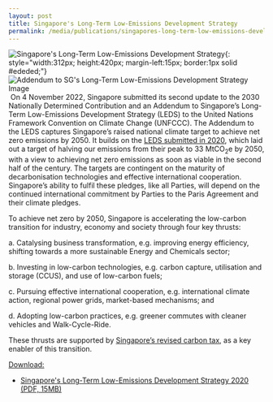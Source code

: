 ```yaml
---
layout: post
title: Singapore's Long-Term Low-Emissions Development Strategy
permalink: /media/publications/singapores-long-term-low-emissions-development-strategy/
---
```

![Singapore's Long-Term Low-Emissions Development Strategy](/images/charting.png "Singapore's ![]()-Term Low-Emissions Development Strategy"){: style="width:312px; height:420px; margin-left:15px; border:1px solid #ededed;"}![Addendum to SG's Long-Term Low-Emissions Development Strategy Image]()
![]()
On 4 November 2022, Singapore submitted its second update to the 2030 Nationally Determined Contribution and an Addendum to Singapore’s Long-Term Low-Emissions Development Strategy (LEDS) to the United Nations Framework Convention on Climate Change (UNFCCC). The Addendum to the LEDS captures Singapore’s raised national climate target to achieve net zero emissions by 2050. It builds on the [LEDS submitted in 2020](https://www.nccs.gov.sg/files/docs/default-source/publications/nccsleds.pdf), which laid out a target of halving our emissions from their peak to 33 MtCO<sub>2</sub>e by 2050, with a view to achieving net zero emissions as soon as viable in the second half of the century. The targets are contingent on the maturity of decarbonisation technologies and effective international cooperation. Singapore’s ability to fulfil these pledges, like all Parties, will depend on the continued international commitment by Parties to the Paris Agreement and their climate pledges.

To achieve net zero by 2050, Singapore is accelerating the low-carbon transition for industry, economy and society through four key thrusts:

a. Catalysing business transformation, e.g. improving energy efficiency, shifting towards a more sustainable Energy and Chemicals sector; 

b. Investing in low-carbon technologies, e.g. carbon capture, utilisation and storage (CCUS), and use of low-carbon fuels; 

c. Pursuing effective international cooperation, e.g. international climate action, regional power grids, market-based mechanisms; and 

d. Adopting low-carbon practices, e.g. greener commutes with cleaner vehicles and Walk-Cycle-Ride. 

These thrusts are supported by [Singapore’s revised carbon tax](https://www.nccs.gov.sg/media/press-release/singapore-will-raise-climate-ambition), as a key enabler of this transition.


<u>Download:</u>

* [<a href="/files/docs/default-source/publications/nccsleds.pdf" target="_blank">Singapore's Long-Term Low-Emissions Development Strategy 2020 (PDF, 15MB)</a>](/files/docs/default-source/publications/nccsleds.pdf)